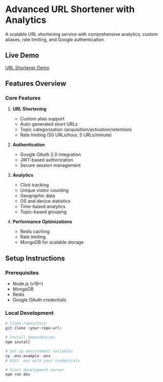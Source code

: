 # Advanced URL Shortener with Analytics

A scalable URL shortening service with comprehensive analytics, custom aliases, rate limiting, and Google authentication.

## Live Demo
[URL Shortener Demo](https://url-shortener-task-production.up.railway.app)

## Features Overview

### Core Features
1. **URL Shortening**
   - Custom alias support
   - Auto-generated short URLs
   - Topic categorization (acquisition/activation/retention)
   - Rate limiting (50 URLs/hour, 5 URLs/minute)

2. **Authentication**
   - Google OAuth 2.0 integration
   - JWT-based authorization
   - Secure session management

3. **Analytics**
   - Click tracking
   - Unique visitor counting
   - Geographic data
   - OS and device statistics
   - Time-based analytics
   - Topic-based grouping

4. **Performance Optimizations**
   - Redis caching
   - Rate limiting
   - MongoDB for scalable storage

## Setup Instructions

### Prerequisites
- Node.js (v18+)
- MongoDB
- Redis
- Google OAuth credentials

### Local Development
```bash
# Clone repository
git clone <your-repo-url>

# Install dependencies
npm install

# Set up environment variables
cp .env.example .env
# Edit .env with your credentials

# Start development server
npm run dev